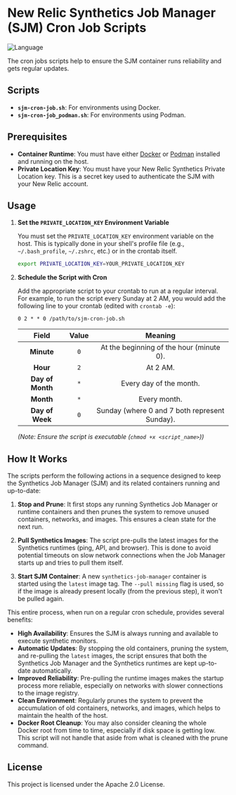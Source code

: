 # New Relic Synthetics Job Manager (SJM) Cron Job Scripts

![Language](https://img.shields.io/badge/language-Shell%20Script-green.svg)

The cron jobs scripts help to ensure the SJM container runs reliability and gets regular updates.

## Scripts

- **`sjm-cron-job.sh`**: For environments using Docker.
- **`sjm-cron-job_podman.sh`**: For environments using Podman.

## Prerequisites

- **Container Runtime**: You must have either [Docker](https://www.docker.com/) or [Podman](https://podman.io/) installed and running on the host.
- **Private Location Key**: You must have your New Relic Synthetics Private Location key. This is a secret key used to authenticate the SJM with your New Relic account.

## Usage

1. **Set the `PRIVATE_LOCATION_KEY` Environment Variable**

    You must set the `PRIVATE_LOCATION_KEY` environment variable on the host. This is typically done in your shell's profile file (e.g., `~/.bash_profile`, `~/.zshrc`, etc.) or in the crontab itself.

    ```sh
    export PRIVATE_LOCATION_KEY=YOUR_PRIVATE_LOCATION_KEY
    ```

2. **Schedule the Script with Cron**

   Add the appropriate script to your crontab to run at a regular interval. For example, to run the script every Sunday at 2 AM, you would add the following line to your crontab (edited with `crontab -e`):

   ```crontab
   0 2 * * 0 /path/to/sjm-cron-job.sh
   ```

   |      Field       | Value |                    Meaning                    |
   |:----------------:|:-----:|:---------------------------------------------:|
   |    **Minute**    |  `0`  |   At the beginning of the hour (minute 0).    |
   |     **Hour**     |  `2`  |                   At 2 AM.                    |
   | **Day of Month** |  `*`  |            Every day of the month.            |
   |    **Month**     |  `*`  |                 Every month.                  |
   | **Day of Week**  |  `0`  | Sunday (where 0 and 7 both represent Sunday). |

   *(Note: Ensure the script is executable (`chmod +x <script_name>`))*

## How It Works

The scripts perform the following actions in a sequence designed to keep the Synthetics Job Manager (SJM) and its related containers running and up-to-date:

1. **Stop and Prune**: It first stops any running Synthetics Job Manager or runtime containers and then prunes the system to remove unused containers, networks, and images. This ensures a clean state for the next run.

2. **Pull Synthetics Images**: The script pre-pulls the latest images for the Synthetics runtimes (ping, API, and browser). This is done to avoid potential timeouts on slow network connections when the Job Manager starts up and tries to pull them itself.

3. **Start SJM Container**: A new `synthetics-job-manager` container is started using the `latest` image tag. The `--pull missing` flag is used, so if the image is already present locally (from the previous step), it won't be pulled again.

This entire process, when run on a regular cron schedule, provides several benefits:

- **High Availability**: Ensures the SJM is always running and available to execute synthetic monitors.
- **Automatic Updates**: By stopping the old containers, pruning the system, and re-pulling the `latest` images, the script ensures that both the Synthetics Job Manager and the Synthetics runtimes are kept up-to-date automatically.
- **Improved Reliability**: Pre-pulling the runtime images makes the startup process more reliable, especially on networks with slower connections to the image registry.
- **Clean Environment**: Regularly prunes the system to prevent the accumulation of old containers, networks, and images, which helps to maintain the health of the host.
- **Docker Root Cleanup**: You may also consider cleaning the whole Docker root from time to time, especially if disk space is getting low. This script will not handle that aside from what is cleaned with the prune command.

## License

This project is licensed under the Apache 2.0 License.
